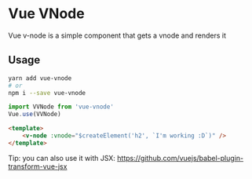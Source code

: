 # Vue VNode

Vue v-node is a simple component that gets a vnode
and renders it

## Usage
```bash
yarn add vue-vnode
# or
npm i --save vue-vnode
```
```js
import VVNode from 'vue-vnode'
Vue.use(VVNode)
```
```html
<template>
    <v-node :vnode="$createElement('h2', `I'm working :D`)" />
</template>

```

Tip: you can also use it with JSX:
https://github.com/vuejs/babel-plugin-transform-vue-jsx

